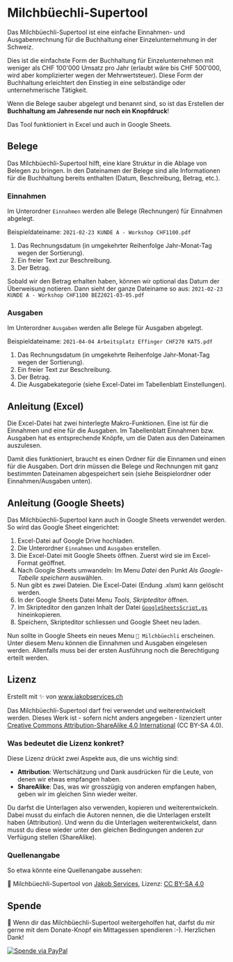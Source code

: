 # Milchbüechli-Supertool

Das Milchbüechli-Supertool ist eine einfache Einnahmen- und Ausgabenrechnung für die Buchhaltung einer Einzelunternehmung in der Schweiz.

Dies ist die einfachste Form der Buchhaltung für Einzelunternehmen mit weniger als CHF 100'000 Umsatz pro Jahr (erlaubt wäre bis CHF 500'000, wird aber komplizierter wegen der Mehrwertsteuer). Diese Form der Buchhaltung erleichtert den Einstieg in eine selbständige oder unternehmerische Tätigkeit.

Wenn die Belege sauber abgelegt und benannt sind, so ist das Erstellen der **Buchhaltung am Jahresende nur noch ein Knopfdruck**!

Das Tool funktioniert in Excel und auch in Google Sheets.

## Belege 

Das Milchbüechli-Supertool hilft, eine klare Struktur in die Ablage von Belegen zu bringen. In den Dateinamen der Belege sind alle Informationen für die Buchhaltung bereits enthalten (Datum, Beschreibung, Betrag, etc.).

### Einnahmen

Im Unterordner `Einnahmen` werden alle Belege (Rechnungen) für Einnahmen abgelegt.

Beispieldateiname: `2021-02-23 KUNDE A - Workshop CHF1100.pdf`

1. Das Rechnungsdatum (in umgekehrter Reihenfolge Jahr-Monat-Tag wegen der Sortierung).
2. Ein freier Text zur Beschreibung.
3. Der Betrag.

Sobald wir den Betrag erhalten haben, können wir optional das Datum der Überweisung notieren. Dann sieht der ganze Dateiname so aus: `2021-02-23 KUNDE A - Workshop CHF1100 BEZ2021-03-05.pdf`

### Ausgaben

Im Unterordner `Ausgaben` werden alle Belege für Ausgaben abgelegt.

Beispieldateiname: `2021-04-04 Arbeitsplatz Effinger CHF270 KAT5.pdf`

1. Das Rechnungsdatum (in umgekehrte Reihenfolge Jahr-Monat-Tag wegen der Sortierung).
2. Ein freier Text zur Beschreibung.
3. Der Betrag.
4. Die Ausgabekategorie (siehe Excel-Datei im Tabellenblatt Einstellungen).

## Anleitung (Excel)

Die Excel-Datei hat zwei hinterlegte Makro-Funktionen. Eine ist für die Einnahmen und eine für die Ausgaben. Im Tabellenblatt Einnahmen bzw. Ausgaben hat es entsprechende Knöpfe, um die Daten aus den Dateinamen auszulesen.

Damit dies funktioniert, braucht es einen Ordner für die Einnamen und einen für die Ausgaben. Dort drin müssen die Belege und Rechnungen mit ganz bestimmten Dateinamen abgespeichert sein (siehe Beispielordner oder Einnahmen/Ausgaben unten).

## Anleitung (Google Sheets)

Das Milchbüechli-Supertool kann auch in Google Sheets verwendet werden. So wird das Google Sheet eingerichtet:

1. Excel-Datei auf Google Drive hochladen.
2. Die Unterordner `Einnahmen` und `Ausgaben` erstellen.
3. Die Excel-Datei mit Google Sheets öffnen. Zuerst wird sie im Excel-Format geöffnet.
4. Nach Google Sheets umwandeln: Im Menu *Datei* den Punkt *Als Google-Tabelle speichern* auswählen.
5. Nun gibt es zwei Dateien. Die Excel-Datei (Endung .xlsm) kann gelöscht werden.
6. In der Google Sheets Datei Menu *Tools*, *Skripteditor* öffnen.
7. Im Skripteditor den ganzen Inhalt der Datei [`GoogleSheetsScript.gs`](GoogleSheetsScript.gs) hineinkopieren.
8. Speichern, Skripteditor schliessen und Google Sheet neu laden.

Nun sollte in Google Sheets ein neues Menu `🥛 Milchbüechli` erscheinen. Unter diesem Menu können die Einnahmen und Ausgaben eingelesen werden. Allenfalls muss bei der ersten Ausführung noch die Berechtigung erteilt werden. 

## Lizenz

Erstellt mit ✨ von www.jakobservices.ch

Das Milchbüechli-Supertool darf frei verwendet und weiterentwickelt werden. Dieses Werk ist - sofern nicht anders angegeben - lizenziert unter [Creative Commons Attribution-ShareAlike 4.0 International](https://creativecommons.org/licenses/by-sa/4.0/) (CC BY-SA 4.0).

### Was bedeutet die Lizenz konkret?

Diese Lizenz drückt zwei Aspekte aus, die uns wichtig sind:

- **Attribution**: Wertschätzung und Dank ausdrücken für die Leute, von denen wir etwas empfangen haben.
- **ShareAlike**: Das, was wir grosszügig von anderen empfangen haben, geben wir im gleichen Sinn wieder weiter.

Du darfst die Unterlagen also verwenden, kopieren und weiterentwickeln. Dabei musst du einfach die Autoren nennen, die die Unterlagen erstellt haben (Attribution). Und wenn du die Unterlagen weiterentwickelst, dann musst du diese wieder unter den gleichen Bedingungen anderen zur Verfügung stellen (ShareAlike).

### Quellenangabe

So etwa könnte eine Quellenangabe aussehen:

📌 Milchbüechli-Supertool von [Jakob Services](https://www.jakobservices.ch), Lizenz: [CC BY-SA 4.0](https://creativecommons.org/licenses/by-sa/4.0/)

## Spende

🍣 Wenn dir das Milchbüechli-Supertool weitergeholfen hat, darfst du mir gerne mit dem Donate-Knopf ein Mittagessen spendieren :-). Herzlichen Dank!

[![Spende via PayPal](https://www.paypalobjects.com/en_US/i/btn/btn_donateCC_LG.gif)](https://www.paypal.com/cgi-bin/webscr?cmd=_donations&business=info@jakobservices.ch&item_name=Milchbuechli-Supertool&currency_code=CHF)